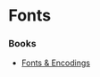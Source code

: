 # Fonts

### Books

* [Fonts & Encodings](https://www.goodreads.com/book/show/621947.Fonts\_Encodings)
